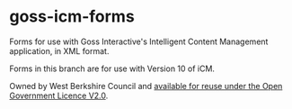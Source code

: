 goss-icm-forms
==============
Forms for use with Goss Interactive's Intelligent Content Management application, in XML format.

Forms in this branch are for use with Version 10 of iCM.

Owned by West Berkshire Council and [available for reuse under the Open Government Licence V2.0](http://www.nationalarchives.gov.uk/doc/open-government-licence/version/2/).
